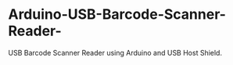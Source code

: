 Arduino-USB-Barcode-Scanner-Reader-
===================================

USB Barcode Scanner Reader using Arduino and USB Host Shield.
